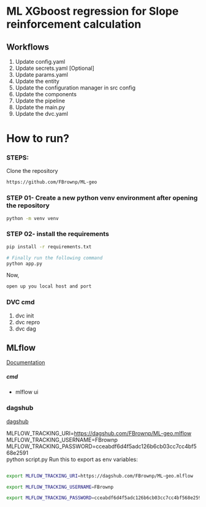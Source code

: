 # ML XGboost regression for Slope reinforcement calculation


## Workflows

1. Update config.yaml
2. Update secrets.yaml [Optional]
3. Update params.yaml
4. Update the entity
5. Update the configuration manager in src config
6. Update the components
7. Update the pipeline 
8. Update the main.py
9. Update the dvc.yaml


# How to run?
### STEPS:

Clone the repository

```bash
https://github.com/FBrownp/ML-geo
```
### STEP 01- Create a new python venv environment after opening the repository

```bash
python -m venv venv
```


### STEP 02- install the requirements
```bash
pip install -r requirements.txt
```


```bash
# Finally run the following command
python app.py
```

Now,
```bash
open up you local host and port
```


### DVC cmd

1. dvc init
2. dvc repro
3. dvc dag



## MLflow

[Documentation](https://mlflow.org/docs/latest/index.html)


##### cmd
- mlflow ui

### dagshub
[dagshub](https://dagshub.com/)

MLFLOW_TRACKING_URI=https://dagshub.com/FBrownp/ML-geo.mlflow \
MLFLOW_TRACKING_USERNAME=FBrownp \
MLFLOW_TRACKING_PASSWORD=cceabdf6d4f5adc126b6cb03cc7cc4bf568e2591 \
python script.py
Run this to export as env variables:

```bash

export MLFLOW_TRACKING_URI=https://dagshub.com/FBrownp/ML-geo.mlflow

export MLFLOW_TRACKING_USERNAME=FBrownp

export MLFLOW_TRACKING_PASSWORD=cceabdf6d4f5adc126b6cb03cc7cc4bf568e2591

```
